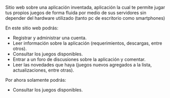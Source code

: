 Sitio web sobre una aplicación inventada, aplicación la cual te permite
jugar tus propios juegos de forma fluida por medio de sus servidores sin
depender del hardware utilizado (tanto pc de escritorio como smartphones)

En este sitio web podrás:
  - Registrar y administrar una cuenta.
  - Leer información sobre la aplicación (requerimientos, descargas,
    entre otros).
  - Consultar los juegos disponibles.
  - Entrar a un foro de discusiones sobre la aplicación y comentar.
  - Leer las novedades que haya (juegos nuevos agregados a la lista,
    actualizaciones, entre otras).

Por ahora solamente podrás:
  - Consultar los juegos disponibles.